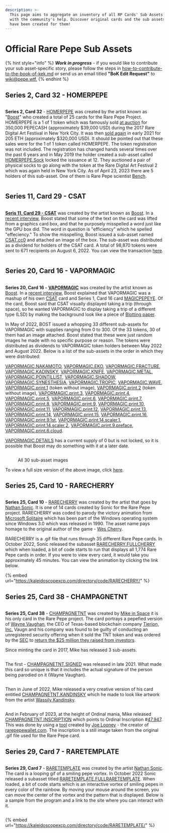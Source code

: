 ```yaml
---
description: >-
  This page aims to aggregate an inventory of all RP Cards' Sub Assets lore,
  with the community's help. Discover original cards and the sub assets that
  have been created for them!
---
```


# Official Rare Pepe Sub Assets

{% hint style="info" %}
_**Work in progress**_ - if you would like to contribute your sub asset-specific story, please follow the steps in [how-to-contribute-to-the-book-of-kek.md](../../how-to-contribute-to-the-book-of-kek.md "mention") or send us an email titled **"BoK Edit Request"** to [wiki@pepe.wtf.](mailto:wiki@pepe.wtf?subject=BoK%20Edit%20Request)&#x20;
{% endhint %}

## Series 2, Card 32 - HOMERPEPE

<figure><img src="../../.gitbook/assets/HOMERPEPE.jpg" alt=""><figcaption></figcaption></figure>

**Series 2, Card 32** - [HOMERPEPE](https://pepe.wtf/asset/HOMERPEPE) was created by the artist known as "[Boost](https://pepe.wtf/artists/Boost)" who created a total of 25 cards for the Rare Pepe Project. HOMERPEPE is a 1 of 1 token which was famously sold [at auction](https://www.youtube.com/watch?v=-JyR8AEqpYY) for 350,000 PEPECASH (approximately $39,000 USD) during the 2017 Rare Digital Art Festival in New York City. It was then [sold again](https://cointelegraph.com/news/rarest-pepe-most-important-nft-in-art-history-sells-for-205-eth) in early 2021 for 205 ETH (approximately $320,000 USD). It should be pointed out that these sales were for the 1 of 1 token called HOMERPEPE. The token registration was not included. The registration has changed hands several times over the past 6 years and in May 2019 the holder created a sub-asset called [HOMERPEPE.Sock](https://xchain.io/asset/HOMERPEPE.Sock) locked the issuance at 12. They auctioned a pair of physical socks to go along with the token at the Rare Digital Art Festival 2 which was again held in New York City. As of April 23, 2023 there are 5 holders of this sub-asset. One of them is Rare Pepe scientist [Bench](https://twitter.com/benchbtc).

<figure><img src="../../.gitbook/assets/HOMERPEPE.SOCK.jpg" alt=""><figcaption></figcaption></figure>

## Series 11, Card 29 - CSAT

<figure><img src="../../.gitbook/assets/S11 C29 - CSAT.jpg" alt=""><figcaption></figcaption></figure>

[**Seris 11, Card 29 - CSAT**](https://pepe.wtf/asset/CSAT) was created by the artist known as [Boost](https://pepe.wtf/artists/Boost). In a [recent interview](https://www.youtube.com/watch?v=rRvC767N5oI), Boost stated that some of the text on the card was lifted from a graphics card box, and that he purposely misspelled a word just like the GPU box did. The word in question is "efficiency" which he spelled "effeciency."  To show the misspelling, Boost issued a sub-asset named [CSAT.cc0](https://xchain.io/asset/A18188137632490106252) and attached an image of the box. The sub-asset was distributed as a dividend for holders of the CSAT card. A total of 98,870 tokens were sent to 671 recipients on August 6, 2022. You can view the transaction [here](https://xchain.io/tx/2082427).&#x20;

<figure><img src="../../.gitbook/assets/CSAT.cc0.jpg" alt=""><figcaption></figcaption></figure>

## Series 20, Card 16 - VAPORMAGIC

<figure><img src="../../.gitbook/assets/S20 C16 - VAPORMAGIC.png" alt=""><figcaption></figcaption></figure>

**Series 20, Card 16 -** [**VAPORMAGIC**](https://pepe.wtf/asset/VAPORMAGIC) was created by the artist known as [Boost](https://pepe.wtf/artists/Boost). In a [recent interview](https://www.youtube.com/watch?v=rRvC767N5oI), Boost explained that VAPORMAGIC was a mashup of his own [CSAT](https://pepe.wtf/asset/CSAT) card and Series 1, Card 16 card [MAGICPEPEYE](https://pepe.wtf/asset/MAGICPEPEYE). Of the card, Boost said that CSAT visually displayed taking a trip (through space), so he wanted VAPORMAGIC to display taking a trip of a different type (LSD) by making the background look like a piece of [Blotting paper](https://en.wikipedia.org/wiki/Blotting\_paper).&#x20;

In May of 2022, BOST issued a whopping 33 different sub-assets for VAPORMAGIC with supplies ranging from 0 to 300. Of the 33 tokens, 30 of them had an image attached. Boost stated that these were just random images he made with no specific purpose or reason. The tokens were distributed as dividends to VAPORMAGIC token holders between May 2022 and August 2022. Below is a list of the sub-assets in the order in which they were distributed:

[VAPORMAGIC.NAKAMOTO](https://xchain.io/asset/VAPORMAGIC.NAKAMOTO), [VAPORMAGIC.EKO](https://xchain.io/asset/VAPORMAGIC.EKO), [VAPORMAGIC.FRACTURE](https://xchain.io/asset/VAPORMAGIC.FRACTURE), [VAPORMAGIC.KADINSKY](https://xchain.io/asset/VAPORMAGIC.KADINSKY), [VAPORMAGIC.KNIFE](https://xchain.io/asset/VAPORMAGIC.KNIFE), [VAPORMAGIC.METAL](https://xchain.io/asset/VAPORMAGIC.METAL), [VAPORMAGIC.POINTILLIST](https://xchain.io/asset/VAPORMAGIC.POINTILLIST), [VAPORMAGIC.SHADOW](https://xchain.io/asset/VAPORMAGIC.SHADOW), [VAPORMAGIC.SYNESTHESIA](https://xchain.io/asset/VAPORMAGIC.SYNESTHESIA), [VAPORMAGIC.TROPIC](https://xchain.io/asset/VAPORMAGIC.TROPIC), [VAPORMAGIC.WAVE](https://xchain.io/asset/VAPORMAGIC.WAVE), [VAPORMAGIC.print.1](https://xchain.io/asset/VAPORMAGIC.print.1) (token without image), [VAPORMAGIC.print.2](https://xchain.io/asset/VAPORMAGIC.print.2) (token without image), [VAPORMAGIC.print.3](https://xchain.io/asset/VAPORMAGIC.print.3), [VAPORMAGIC.print.4](https://xchain.io/asset/VAPORMAGIC.print.4), [VAPORMAGIC.print.5](https://xchain.io/asset/VAPORMAGIC.print.5), [VAPORMAGIC.print.6](https://xchain.io/asset/VAPORMAGIC.print.6), [VAPORMAGIC.print.7](https://xchain.io/asset/VAPORMAGIC.print.7), [VAPORMAGIC.print.8](https://xchain.io/asset/VAPORMAGIC.print.8), [VAPORMAGIC.print.9](https://xchain.io/asset/VAPORMAGIC.print.9), [VAPORMAGIC.print.10](https://xchain.io/asset/VAPORMAGIC.print.10), [VAPORMAGIC.print.11](https://xchain.io/asset/VAPORMAGIC.print.11), [VAPORMAGIC.print.12](https://xchain.io/asset/VAPORMAGIC.print.12), [VAPORMAGIC.print.13](https://xchain.io/asset/VAPORMAGIC.print.13), [VAPORMAGIC.print.14](https://xchain.io/asset/VAPORMAGIC.print.14), [VAPORMAGIC.print.15](https://xchain.io/asset/VAPORMAGIC.print.15), [VAPORMAGIC.print.16](https://xchain.io/asset/VAPORMAGIC.print.16), [VAPORMAGIC.print.9.1st](https://xchain.io/asset/VAPORMAGIC.print.9.1st), [VAPORMAGIC.print.14.scaler.1](https://xchain.io/asset/VAPORMAGIC.print.14.scaler.1), [VAPORMAGIC.print.14.scaler,2](https://xchain.io/asset/VAPORMAGIC.print.14.scaler.2), [VAPORMAGIC.print.9.preface](https://xchain.io/asset/VAPORMAGIC.print.9.preface), [VAPORMAGIC.print.6.cloud](https://xchain.io/asset/VAPORMAGIC.print.6.cloud).

[VAPORMAGIC.DETAILS](https://xchain.io/asset/VAPORMAGIC.DETAILS) has a current supply of 0 but is not locked, so it is possible that Boost may do something with it at a later date.&#x20;

<figure><img src="../../.gitbook/assets/VAPORMAGIC all copy.jpg" alt=""><figcaption><p>All 30 sub-asset images</p></figcaption></figure>

To view a full size version of the above image, click [here](https://i.imgur.com/x8pVBZe.jpg). &#x20;

## Series 25, Card 10 - RARECHERRY

<figure><img src="../../.gitbook/assets/S25 C10 - RARECHERRY.gif" alt=""><figcaption></figcaption></figure>

**Series 25, Card 10** - [RARECHERRY](https://pepe.wtf/asset/RARECHERRY) was created by the artist that goes by [Nathan Sonic](https://pepe.wtf/artists/nathan-sonic). It is one of 14 cards created by Sonic for the Rare Pepe project. RARECHERRY was coded to parody the victory animation from [Microsoft Solitaire](https://en.wikipedia.org/wiki/Microsoft\_Solitaire) which has been part of the Windows operating system since Windows 3.0 which was released in 1990. The asset name pays homage to the original author of the game - [Wes Cherry](https://www.youtube.com/watch?v=3x5VAg1HJIg). &#x20;

RARECHERRY is a .gif file that runs through 35 different Rare Pepe cards. In October 2022, Sonic released the subasset [RARECHERRY.FULLCHERRY](https://xchain.io/asset/RARECHERRY.FULLCHERRY) which when loaded, a bit of code starts to run that displays all 1,774 Rare Pepe cards in order. If you were to view every card, it would take you approximately 45 minutes. You can view the animation by clicking the link below. &#x20;

{% embed url="https://kaleidoscopexcp.com/directory/code/RARECHERRY/" %}

## Series 25, Card 38 - CHAMPAGNETNT

<figure><img src="../../.gitbook/assets/S25 C38 - CHAMPAGNETNT.gif" alt=""><figcaption></figcaption></figure>

**Series 25, Card 38** - [CHAMPAGNETNT](https://pepe.wtf/asset/CHAMPAGNETNT) was created by [Mike in Space](https://pepe.wtf/artists/Mike-in-space) it is his only card in the Rare Pepe project. The card portrays a pepefied version of [Wayne Vaughan](https://www.linkedin.com/in/wayne/), the CEO of Texas-based blockchain company [Tierion, Inc.](https://tierion.com/) Vaugn and his company was found to be guilty of conducting an unregistered security offering when it sold the TNT token and was ordered by the [SEC](https://en.wikipedia.org/wiki/U.S.\_Securities\_and\_Exchange\_Commission) to [return the $25 million they raised from investors](https://news.bitcoin.com/sec-lawsuit-tierion-refund-investors-25-million/).&#x20;

Since minting the card in 2017, Mike has released 3 sub-assets.&#x20;

<figure><img src="../../.gitbook/assets/CHAMPAGNETNT.SIGNED.gif" alt=""><figcaption></figcaption></figure>

The first - [CHAMPAGNETNT.SIGNED](https://xchain.io/asset/CHAMPAGNETNT.SIGNED) was released in late 2021. What made this card so unique is that it includes the actual signature of the person being parodied on it (Wayne Vaughan).&#x20;

<figure><img src="../../.gitbook/assets/CHAMPAGNETNT.KANDINSKY.gif" alt=""><figcaption></figcaption></figure>

Then in June of 2022, Mike released a very creative version of his card entitled [CHAMPAGNETNT.KANDINSKY](https://xchain.io/asset/CHAMPAGNETNT.KANDINSKY) which he made to look like artwork from the artist [Wassily Kandinsky](https://en.wikipedia.org/wiki/Wassily\_Kandinsky).&#x20;

<figure><img src="../../.gitbook/assets/CHAMPAGNETNT.INSCRIPTION.jpg" alt=""><figcaption></figcaption></figure>

And in February of 2023, at the height of Ordinal mania, Mike released [CHAMPAGNETNT.INSCRIPTION](https://xchain.io/asset/CHAMPAGNETNT.INSCRIPTION) which points to Ordinal Inscription #[47,947](https://ordinals.com/inscription/d69652c38d46523d2fad5436771f9d9a94e39e2b80cf9e144ed951c7d9997120i0). This was done by using a [tool](https://inscribe.art/) created by [Joe Looney](https://twitter.com/wasthatawolf) - the creator of [rarepepewallet.com](https://rarepepewallet.com/). The inscription is a still image taken from the original .gif file used for the Rare Pepe card.&#x20;

## Series 29, Card 7 - RARETEMPLATE

<figure><img src="../../.gitbook/assets/S29 C07 - RARETEMPLATE.gif" alt=""><figcaption></figcaption></figure>

**Series 29, Card 7** - [RARETEMPLATE](https://pepe.wtf/asset/RARETEMPLATE) was created by the artist [Nathan Sonic](https://pepe.wtf/artists/nathan-sonic). The card is a looping gif of a smiling pepe vortex. In October 2022 Sonic released a subasset titled [RARETEMPLATE.FULLRARETEMPLATE](https://xchain.io/asset/RARETEMPLATE.FULLRARETEMPLATE). When loaded, a bit of code starts which is an interactive vortex of smiling pepes in every color of the rainbow. By moving your mouse around the screen, you can move the center of the vortex and the pattern that is displayed. Below is a sample from the program and a link to the site where you can interact with it. &#x20;

<figure><img src="../../.gitbook/assets/RARETEMPLATE.png" alt=""><figcaption></figcaption></figure>

{% embed url="https://kaleidoscopexcp.com/directory/code/RARETEMPLATE/" %}

